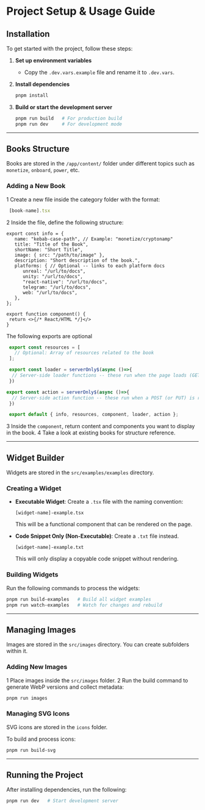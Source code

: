 # Project Setup & Usage Guide

## Installation

To get started with the project, follow these steps:

1. **Set up environment variables**
   - Copy the `.dev.vars.example` file and rename it to `.dev.vars`.

2. **Install dependencies**
   ```sh
   pnpm install
   ```

3. **Build or start the development server**
   ```sh
   pnpm run build   # For production build
   pnpm run dev     # For development mode
   ```

---

## Books Structure

Books are stored in the `/app/content/` folder under different topics such as `monetize`, `onboard`, `power`, etc.

### Adding a New Book

1 Create a new file inside the category folder with the format:

  ```ts
   [book-name].tsx
   ```

2 Inside the file, define the following structure:

   ```tsx
   export const info = {
      name: "kebab-case-path", // Example: "monetize/cryptonamp"
      title: "Title of the Book",
      shortName: "Short Title",
      image: { src: "/path/to/image" },
      description: "Short description of the book.",
      platforms: { // Optional -- links to each platform docs
         unreal: "/url/to/docs",
         unity: "/url/to/docs",
         "react-native": "/url/to/docs",
         telegram: "/url/to/docs",
         web: "/url/to/docs",
      },
   };

   export function component() {
    return <>{/* React/HTML */}</>
   }
   ```

  The following exports are optional

  ```ts
   export const resources = [
     // Optional: Array of resources related to the book
   ];

   export const loader = serverOnly$(async ()=>{
    // Server-side loader functions -- these run when the page loads (GET)
   })

  export const action = serverOnly$(async ()=>{
    // Server-side action function -- these run when a POST (or PUT) is run against the route
   })

   export default { info, resources, component, loader, action };
   ```

3 Inside the `component`, return content and components you want to display in the book.
4 Take a look at existing books for structure reference.

---

## Widget Builder

Widgets are stored in the `src/examples/examples` directory.

### Creating a Widget

- **Executable Widget**: Create a `.tsx` file with the naming convention:

  ```
  [widget-name]-example.tsx
  ```

  This will be a functional component that can be rendered on the page.

- **Code Snippet Only (Non-Executable)**: Create a `.txt` file instead.

  ```
  [widget-name]-example.txt
  ```

  This will only display a copyable code snippet without rendering.

### Building Widgets

Run the following commands to process the widgets:

```sh
pnpm run build-examples   # Build all widget examples
pnpm run watch-examples   # Watch for changes and rebuild
```

---

## Managing Images

Images are stored in the `src/images` directory. You can create subfolders within it.

### Adding New Images

1 Place images inside the `src/images` folder.
2 Run the build command to generate WebP versions and collect metadata:

   ```sh
   pnpm run images
   ```

### Managing SVG Icons

SVG icons are stored in the `icons` folder.

To build and process icons:

```sh
pnpm run build-svg
```

---

## Running the Project

After installing dependencies, run the following:

```sh
pnpm run dev   # Start development server
```
